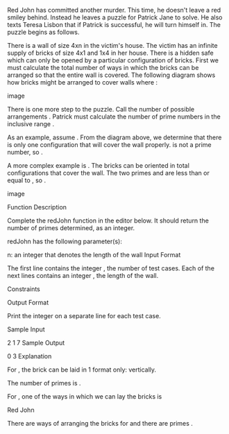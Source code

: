 Red John has committed another murder. This time, he doesn't leave a red smiley behind. Instead he leaves a puzzle for Patrick Jane to solve. He also texts Teresa Lisbon that if Patrick is successful, he will turn himself in. The puzzle begins as follows.

There is a wall of size 4xn in the victim's house. The victim has an infinite supply of bricks of size 4x1 and 1x4 in her house. There is a hidden safe which can only be opened by a particular configuration of bricks. First we must calculate the total number of ways in which the bricks can be arranged so that the entire wall is covered. The following diagram shows how bricks might be arranged to cover walls where :

image

There is one more step to the puzzle. Call the number of possible arrangements . Patrick must calculate the number of prime numbers  in the inclusive range .

As an example, assume . From the diagram above, we determine that there is only one configuration that will cover the wall properly.  is not a prime number, so .

A more complex example is . The bricks can be oriented in  total configurations that cover the wall. The two primes  and  are less than or equal to , so .

image

Function Description

Complete the redJohn function in the editor below. It should return the number of primes determined, as an integer.

redJohn has the following parameter(s):

n: an integer that denotes the length of the wall
Input Format

The first line contains the integer , the number of test cases.
Each of the next  lines contains an integer , the length of the  wall.

Constraints

Output Format

Print the integer  on a separate line for each test case.

Sample Input

2
1
7
Sample Output

0
3
Explanation

For , the brick can be laid in 1 format only: vertically.


The number of primes  is .

For , one of the ways in which we can lay the bricks is

Red John

There are  ways of arranging the bricks for  and there are  primes .
